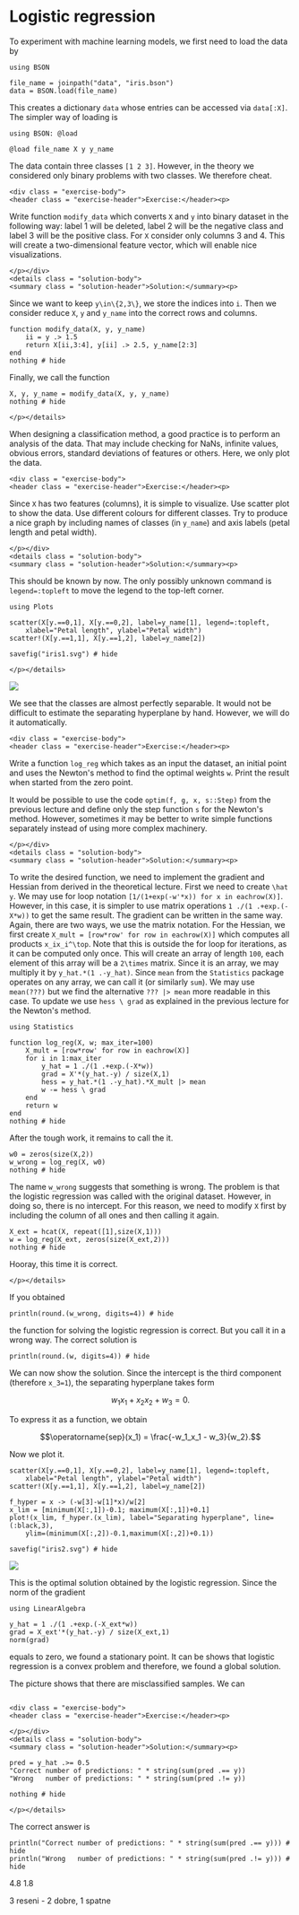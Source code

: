 # Logistic regression

To experiment with machine learning models, we first need to load the data by
```@example logistic
using BSON

file_name = joinpath("data", "iris.bson")
data = BSON.load(file_name)
```
This creates a dictionary ```data``` whose entries can be accessed via ```data[:X]```. The simpler way of loading is
```@example logistic
using BSON: @load

@load file_name X y y_name
```
The data contain three classes ```[1 2 3]```. However, in the theory we considered only binary problems with two classes. We therefore cheat.

```@raw html
<div class = "exercise-body">
<header class = "exercise-header">Exercise:</header><p>
```
Write function ```modify_data``` which converts ```X``` and ```y``` into binary dataset in the following way: label 1 will be deleted, label 2 will be the negative class and label 3 will be the positive class. For ```X``` consider only columns 3 and 4. This will create a two-dimensional feature vector, which will enable nice visualizations.
```@raw html
</p></div>
<details class = "solution-body">
<summary class = "solution-header">Solution:</summary><p>
```
Since we want to keep ``y\in\{2,3\}``, we store the indices into ```i```. Then we consider reduce ```X```, ```y``` and ```y_name``` into the correct rows and columns.
```@example logistic
function modify_data(X, y, y_name)
    ii = y .> 1.5
    return X[ii,3:4], y[ii] .> 2.5, y_name[2:3]
end
nothing # hide
```
Finally, we call the function
```@example logistic
X, y, y_name = modify_data(X, y, y_name)
nothing # hide
```
```@raw html
</p></details>
```

When designing a classification method, a good practice is to perform an analysis of the data. That may include checking for NaNs, infinite values, obvious errors, standard deviations of features or others. Here, we only plot the data.  

```@raw html
<div class = "exercise-body">
<header class = "exercise-header">Exercise:</header><p>
```
Since ```X``` has two features (columns), it is simple to visualize. Use scatter plot to show the data. Use different colours for different classes. Try to produce a nice graph by including names of classes (in ```y_name```) and axis labels (petal length and petal width).
```@raw html
</p></div>
<details class = "solution-body">
<summary class = "solution-header">Solution:</summary><p>
```
This should be known by now. The only possibly unknown command is ```legend=:topleft``` to move the legend to the top-left corner.
```@example logistic
using Plots

scatter(X[y.==0,1], X[y.==0,2], label=y_name[1], legend=:topleft,
    xlabel="Petal length", ylabel="Petal width")
scatter!(X[y.==1,1], X[y.==1,2], label=y_name[2])

savefig("iris1.svg") # hide
```
```@raw html
</p></details>
```

![](iris1.svg)

We see that the classes are almost perfectly separable. It would not be difficult to estimate the separating hyperplane by hand. However, we will do it automatically.

```@raw html
<div class = "exercise-body">
<header class = "exercise-header">Exercise:</header><p>
```
Write a function ```log_reg``` which takes as an input the dataset, an initial point and uses the Newton's method to find the optimal weights ``w``. Print the result when started from the zero point.

It would be possible to use the code ```optim(f, g, x, s::Step)``` from the previous lecture and define only the step function ```s``` for the Newton's method. However, sometimes it may be better to write simple functions separately instead of using more complex machinery.
```@raw html
</p></div>
<details class = "solution-body">
<summary class = "solution-header">Solution:</summary><p>
```
To write the desired function, we need to implement the gradient and Hessian from derived in the theoretical lecture. First we need to create ``\hat y``. We may use for loop notation ```[1/(1+exp(-w'*x)) for x in eachrow(X)]```. However, in this case, it is simpler to use matrix operations ```1 ./(1 .+exp.(-X*w))``` to get the same result. The gradient can be written in the same way. Again, there are two ways, we use the matrix notation. For the Hessian, we first create ```X_mult = [row*row' for row in eachrow(X)]``` which computes all products ``x_ix_i^\top``. Note that this is outside the for loop for iterations, as it can be computed only once. This will create an array of length ``100``, each element of this array will be a ``2\times`` matrix. Since it is an array, we may multiply it by ```y_hat.*(1 .-y_hat)```. Since ```mean``` from the ```Statistics``` package operates on any array, we can call it (or similarly ```sum```). We may use ```mean(???)``` but we find the alternative  ```??? |> mean``` more readable in this case. To update we use ```hess \ grad``` as explained in the previous lecture for the Newton's method.
```@example logistic
using Statistics

function log_reg(X, w; max_iter=100)
    X_mult = [row*row' for row in eachrow(X)]
    for i in 1:max_iter
        y_hat = 1 ./(1 .+exp.(-X*w))
        grad = X'*(y_hat.-y) / size(X,1)
        hess = y_hat.*(1 .-y_hat).*X_mult |> mean
        w -= hess \ grad
    end
    return w
end
nothing # hide
```
After the tough work, it remains to call the it.
```@example logistic
w0 = zeros(size(X,2))
w_wrong = log_reg(X, w0)
nothing # hide
```
The name ```w_wrong``` suggests that something is wrong. The problem is that the logistic regression was called with the original dataset. However, in doing so, there is no intercept. For this reason, we need to modify ```X``` first by including the column of all ones and then calling it again.
```@example logistic
X_ext = hcat(X, repeat([1],size(X,1)))
w = log_reg(X_ext, zeros(size(X_ext,2)))
nothing # hide
```
Hooray, this time it is correct.
```@raw html
</p></details>
```
If you obtained
```@example logistic
println(round.(w_wrong, digits=4)) # hide
```
the function for solving the logistic regression is correct. But you call it in a wrong way. The correct solution is
```@example logistic
println(round.(w, digits=4)) # hide
```

We can now show the solution. Since the intercept is the third component (therefore ``x_3=1``), the separating hyperplane takes form
```math
w_1x_1 + x_2x_2 + w_3 = 0.
```
To express it as a function, we obtain
```math
\operatorname{sep}(x_1) = \frac{-w_1_x_1 - w_3}{w_2}.
```
Now we plot it.
```@example logistic
scatter(X[y.==0,1], X[y.==0,2], label=y_name[1], legend=:topleft,
    xlabel="Petal length", ylabel="Petal width")
scatter!(X[y.==1,1], X[y.==1,2], label=y_name[2])

f_hyper = x -> (-w[3]-w[1]*x)/w[2]
x_lim = [minimum(X[:,1])-0.1; maximum(X[:,1])+0.1]
plot!(x_lim, f_hyper.(x_lim), label="Separating hyperplane", line=(:black,3),
    ylim=(minimum(X[:,2])-0.1,maximum(X[:,2])+0.1))

savefig("iris2.svg") # hide
```

![](iris2.svg)

This is the optimal solution obtained by the logistic regression. Since the norm of the gradient
```@example logistic
using LinearAlgebra

y_hat = 1 ./(1 .+exp.(-X_ext*w))
grad = X_ext'*(y_hat.-y) / size(X_ext,1)
norm(grad)
```
equals to zero, we found a stationary point. It can be shows that logistic regression is a convex problem and therefore, we found a global solution.



The picture shows that there are misclassified samples. We can
```

```





```@raw html
<div class = "exercise-body">
<header class = "exercise-header">Exercise:</header><p>
```
```@raw html
</p></div>
<details class = "solution-body">
<summary class = "solution-header">Solution:</summary><p>
```

```@example logistic
pred = y_hat .>= 0.5
"Correct number of predictions: " * string(sum(pred .== y))
"Wrong   number of predictions: " * string(sum(pred .!= y))

nothing # hide
```
```@raw html
</p></details>
```
The correct answer is
```@example logistic
println("Correct number of predictions: " * string(sum(pred .== y))) # hide
println("Wrong   number of predictions: " * string(sum(pred .!= y))) # hide
```




4.8  1.8

3 reseni  - 2 dobre, 1 spatne 